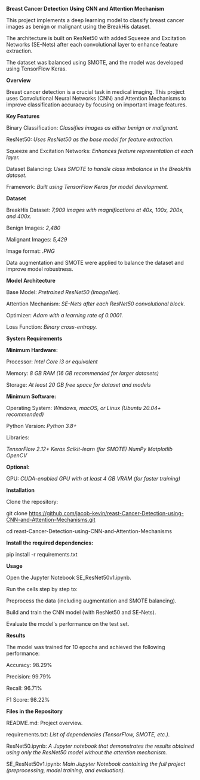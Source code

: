 ****Breast Cancer Detection Using CNN and Attention Mechanism****

This project implements a deep learning model to classify breast cancer images as benign or malignant using the BreakHis dataset.

The architecture is built on ResNet50 with added Squeeze and Excitation Networks (SE-Nets) after each convolutional layer to enhance feature extraction.

The dataset was balanced using SMOTE, and the model was developed using TensorFlow Keras.


**Overview**

Breast cancer detection is a crucial task in medical imaging. This project uses Convolutional Neural Networks (CNN) and Attention Mechanisms to improve classification accuracy by focusing on important image features.

**Key Features**

Binary Classification: _Classifies images as either benign or malignant._

ResNet50: _Uses ResNet50 as the base model for feature extraction._

Squeeze and Excitation Networks: _Enhances feature representation at each layer._

Dataset Balancing: _Uses SMOTE to handle class imbalance in the BreakHis dataset._

Framework: _Built using TensorFlow Keras for model development._


**Dataset**

BreakHis Dataset: _7,909 images with magnifications at 40x, 100x, 200x, and 400x._

Benign Images: _2,480_

Malignant Images: _5,429_

Image format: _.PNG_

Data augmentation and SMOTE were applied to balance the dataset and improve model robustness.


**Model Architecture**

Base Model: _Pretrained ResNet50 (ImageNet)._

Attention Mechanism: _SE-Nets after each ResNet50 convolutional block._

Optimizer: _Adam with a learning rate of 0.0001._

Loss Function: _Binary cross-entropy._


****System Requirements****

**Minimum Hardware:**

Processor: _Intel Core i3 or equivalent_

Memory: _8 GB RAM (16 GB recommended for larger datasets)_

Storage: _At least 20 GB free space for dataset and models_

**Minimum Software:**

Operating System: _Windows, macOS, or Linux (Ubuntu 20.04+ recommended)_

Python Version: _Python 3.8+_

Libraries:

_TensorFlow 2.12+
Keras
Scikit-learn (for SMOTE)
NumPy
Matplotlib
OpenCV_

**Optional:**

GPU: _CUDA-enabled GPU with at least 4 GB VRAM (for faster training)_


**Installation**

Clone the repository:

git clone https://github.com/jacob-kevin/reast-Cancer-Detection-using-CNN-and-Attention-Mechanisms.git

cd reast-Cancer-Detection-using-CNN-and-Attention-Mechanisms


**Install the required dependencies:**

pip install -r requirements.txt


**Usage**

Open the Jupyter Notebook SE_ResNet50v1.ipynb.

Run the cells step by step to:

Preprocess the data (including augmentation and SMOTE balancing).

Build and train the CNN model (with ResNet50 and SE-Nets).

Evaluate the model's performance on the test set.


**Results**

The model was trained for 10 epochs and achieved the following performance:


Accuracy: 98.29%

Precision: 99.79%

Recall: 96.71%

F1 Score: 98.22%


**Files in the Repository** 

README.md: Project overview.

requirements.txt: _List of dependencies (TensorFlow, SMOTE, etc.)._

ResNet50.ipynb: _A Jupyter notebook that demonstrates the results obtained using only the ResNet50 model without the attention mechanism._

SE_ResNet50v1.ipynb: _Main Jupyter Notebook containing the full project (preprocessing, model training, and evaluation)._
